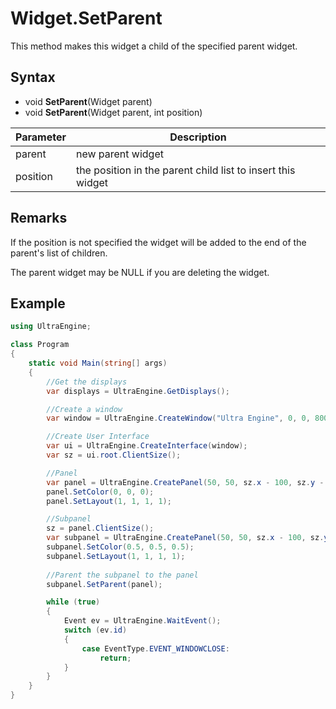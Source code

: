 # Widget.SetParent

This method makes this widget a child of the specified parent widget.

## Syntax

- void **SetParent**(Widget parent)
- void **SetParent**(Widget parent, int position)

| Parameter | Description |
| --- | --- |
| parent | new parent widget |
| position | the position in the parent child list to insert this widget |

## Remarks
If the position is not specified the widget will be added to the end of the parent's list of children.

The parent widget may be NULL if you are deleting the widget.

## Example

```csharp
using UltraEngine;

class Program
{
    static void Main(string[] args)
    {
        //Get the displays
        var displays = UltraEngine.GetDisplays();

        //Create a window
        var window = UltraEngine.CreateWindow("Ultra Engine", 0, 0, 800, 600, displays[0], WindowStyle.WINDOW_TITLEBAR | WindowStyle.WINDOW_RESIZABLE);

        //Create User Interface
        var ui = UltraEngine.CreateInterface(window);
        var sz = ui.root.ClientSize();

        //Panel
        var panel = UltraEngine.CreatePanel(50, 50, sz.x - 100, sz.y - 100, ui.root);
        panel.SetColor(0, 0, 0);
        panel.SetLayout(1, 1, 1, 1);

        //Subpanel
        sz = panel.ClientSize();
        var subpanel = UltraEngine.CreatePanel(50, 50, sz.x - 100, sz.y - 100, ui.root);
        subpanel.SetColor(0.5, 0.5, 0.5);
        subpanel.SetLayout(1, 1, 1, 1);
    
        //Parent the subpanel to the panel
        subpanel.SetParent(panel);

        while (true)
        {
            Event ev = UltraEngine.WaitEvent();
            switch (ev.id)
            {
                case EventType.EVENT_WINDOWCLOSE:
                    return;
            }
        }
    }
}
```